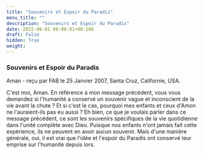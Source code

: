 ```yaml
---
title: "Souvenirs et Espoir du Paradis"
menu_title: ""
description: "Souvenirs et Espoir du Paradis"
date: 2022-06-01 06:00:01+00:106
draft: False
hidden: True
weight:
---
```

### Souvenirs et Espoir du Paradis

Aman - reçu par FAB le 25 Janvier 2007, Santa Cruz, Californie, USA.

C'est moi, Aman.
En référence à mon message précédent, vous vous demandez si l'humanité a conservé un souvenir vague et inconscient de la vie avant la chute ? Et si c'est le cas, pourquoi mes enfants et ceux d'Amon ne l'auraient-ils pas eu aussi ?
Eh bien, ce que je voulais parler dans ce message précédent, ce sont les souvenirs spécifiques de la vie quotidienne dans l'unité complète avec Dieu. Puisque nos enfants n'ont jamais fait cette expérience, ils ne peuvent en avoir aucun souvenir.
Mais d'une manière générale, oui, il est vrai que l'idée et l'espoir du Paradis ont conservé leur emprise sur l'humanité depuis lors.